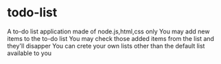 # todo-list
A to-do list application made of node.js,html,css only
You may add new items to the to-do list
You may check those added items from the list and they'll disapper 
You can crete your own lists other than the default list available to you
